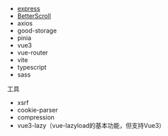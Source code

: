 - [express](https://expressjs.com/)
- [BetterScroll](https://better-scroll.github.io/docs/zh-CN/)
- axios
- good-storage
- pinia
- vue3
- vue-router
- vite
- typescript
- sass

工具

- xsrf
- cookie-parser
- compression
- vue3-lazy（vue-lazyload的基本功能，但支持Vue3）
